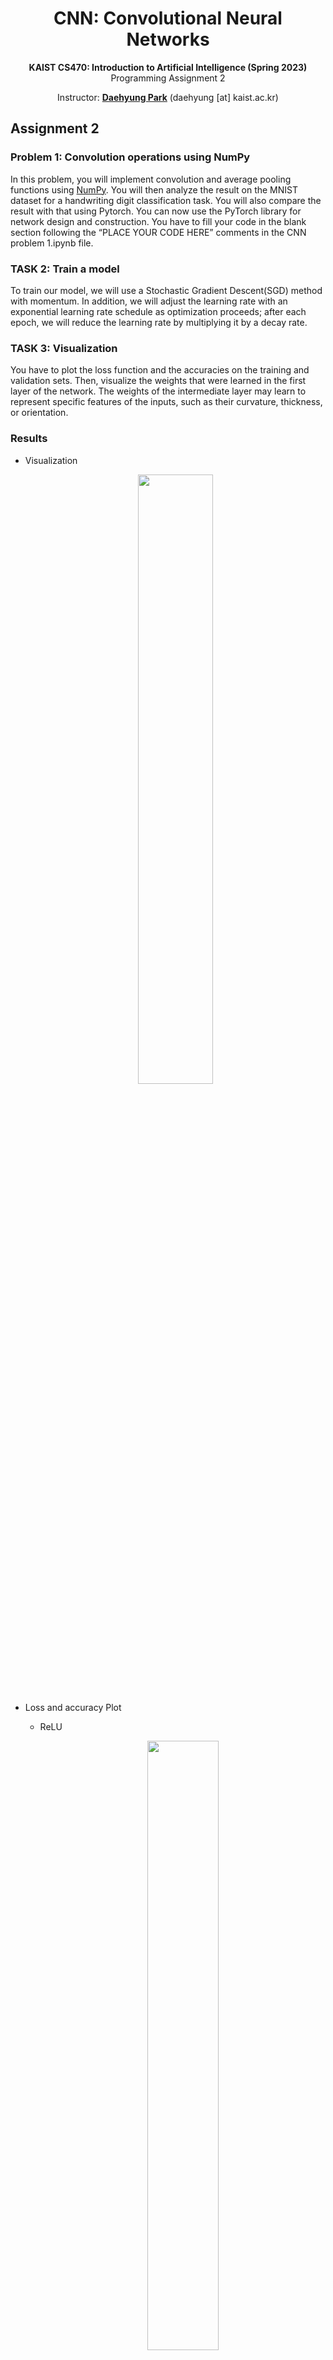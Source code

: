 <div align=center>
  <h1>
    CNN: Convolutional Neural Networks
  </h1>
  <p>
    <b>KAIST CS470: Introduction to Artificial Intelligence (Spring 2023)</b><br>
    Programming Assignment 2
  </p>
</div>

<div align=center>
  <p>
    Instructor: <a href=https://sites.google.com/site/daehyungpark target="_blank"><b>Daehyung Park</b></a> (daehyung [at] kaist.ac.kr)<br>
  </p>
</div>


## Assignment 2
### Problem 1: Convolution operations using NumPy
In this problem, you will implement convolution and average pooling functions using [NumPy](https://numpy.org/). You will then analyze the result on the MNIST dataset for a handwriting digit classification task. You will also compare the result with that using Pytorch. You can now use the PyTorch library for network design and construction.
You have to fill your code in the blank section following the “PLACE YOUR CODE HERE” comments in the CNN problem 1.ipynb file.

### TASK 2: Train a model
To train our model, we will use a Stochastic Gradient Descent(SGD) method with momentum. In addition, we will adjust the learning rate with an exponential learning rate schedule as optimization proceeds; after each epoch, we will reduce the learning rate by multiplying it by a decay rate.

### TASK 3: Visualization
You have to plot the loss function and the accuracies on the training and validation sets. Then, visualize the weights that were learned in the first layer of the network. The weights of the intermediate layer may learn to represent specific features of the inputs, such as their curvature, thickness, or orientation.

### Results
- Visualization
  
  <center><img src="/Figure/visualization.png" width="50%" height="50%"></center>
  
- Loss and accuracy Plot
  - ReLU

    <center><img src="/Figure/loss_ReLU.png" width="50%" height="50%"></center>
    
    <center><img src="/Figure/accuracy_ReLU.png" width="50%" height="50%"></center>

  - Leaky ReLU

    <center><img src="/Figure/Leaky_ReLU.png" width="50%" height="50%"></center>

  - SWISH

    <center><img src="/Figure/SWISH.png" width="50%" height="50%"></center>

  - SELU

    <center><img src="/Figure/SELU.png" width="50%" height="50%"></center>

- Loss and accuracy by activation functions on 2000 iteration.

| Activation Function | ReLU | Leaky ReLU | SWISH | SELU |
|---|---|---|---|---|
| **Loss** | 1.49 | 1.50 | 1.51 | 1.54 |
| **Accuracy** | 0.470  | 0.469 | 0.472 | 0.462 |


<!--
# Tutorial Links
- [Tutorial 1-1](https://github.com/pidipidi/CS470_IAI_2023_Spring/blob/main/tutorial_1/cs470_tutorial_1_1.ipynb)
- [Tutorial 1-2](https://github.com/pidipidi/CS470_IAI_2023_Spring/blob/main/tutorial_1/cs470_tutorial_1_2.ipynb)
- [Tutorial 1-3](https://github.com/pidipidi/CS470_IAI_2023_Spring/blob/main/tutorial_1/cs470_tutorial_1_3.ipynb)
- [Tutorial 2](https://github.com/pidipidi/CS470_IAI_2023_Spring/blob/main/tutorial_2/RL_tutorial.ipynb)
- [Tutorial 3](https://github.com/pidipidi/CS470_IAI_2023_Spring/blob/main/tutorial_3/README.md)


# Quiz
- [Quiz 1](https://github.com/pidipidi/CS470_IAI_2023_Spring/blob/main/tutorial_1/MLP_tutorial_quiz_problem.ipynb)
- [Quiz 2](https://github.com/pidipidi/CS470_IAI_2023_Spring/blob/main/tutorial_1/tutorial2_quiz.ipynb)


# Installation
- [ROS2 Foxy](https://docs.ros.org/en/foxy/Installation.html)
-->

# ETC
For educational purpose only. This software cannot be used for any re-distribution with or without modification. The lecture notebook files are copied or modified from the material of Siamak Ravanbakhsh. 

